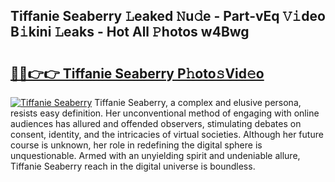 ## Tiffanie Seaberry 𝙻eaked 𝙽u𝚍e - Part-vEq 𝚅𝚒deo B𝚒kini 𝙻eaks - Hot All 𝙿hotos w4Bwg

# <h2><a href="http://ld62vb.urlbe.top/?page=Tiffanie+Seaberry">🔗🔗👉👉 Tiffanie Seaberry P𝚑oto𝚜Vid𝚎o</a></h2>

[![Tiffanie Seaberry](https://i.imgur.com/eBuTRDB.gif)](http://ld62vb.urlbe.top/?page=Tiffanie+Seaberry)
Tiffanie Seaberry, a complex and elusive persona, resists easy definition. Her unconventional method of engaging with online audiences has allured and offended observers, stimulating debates on consent, identity, and the intricacies of virtual societies. Although her future course is unknown, her role in redefining the digital sphere is unquestionable. Armed with an unyielding spirit and undeniable allure, Tiffanie Seaberry reach in the digital universe is boundless.
